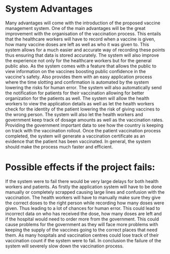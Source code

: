 # System Advantages

Many advantages will come with the introduction of the proposed vaccine management system. One of the main advantages will be the great improvement with the organisation of the vaccination process. This entails that the healthcare workers will have to record when a vaccine is given, how many vaccine doses are left as well as who it was given to. This system allows for a much easier and accurate way of recording these points thus ensuring that data is stored accurately. The system will also improve the experience not only for the healthcare workers but for the general public also. As the system comes with a feature that allows the public to view information on the vaccines boosting public confidence in the vaccine's safety. Also provides them with an easy application process where the time slotting and confirmation is automated by the system lowering the risks for human error. The system will also automatically send the notification for patients for their vaccination allowing for better organization for the patients as well. The system will allow the health workers to view the application details as well as let the health workers check for the identity of the patient lowering the risk of giving vaccines to the wrong person. The system will also let the health workers and government keep track of dosage amounts as well as the vaccination rates. Providing the government important data to see how the country is keeping on track with the vaccination rollout. Once the patient vaccination process completed, the system will generate a vaccination certificate as an evidence that the patient has been vaccinated. In general, the system should make the process much faster and efficient.

# Possible effects if the project fails:

If the system were to fail there would be very large delays for both health workers and patients. As firstly the application system will have to be done manually or completely scrapped causing large lines and confusion with the vaccination. The health workers will have to manually make sure they give the correct doses to the right person while recording how many doses were given. Thus leading to a lot of chances for human error. This could lead to incorrect data on who has received the dose, how many doses are left and if the hospital would need to order more from the government. This could cause problems for the government as they will face more problems with keeping the supply of the vaccines going to the correct places that need them. As many hospitals and vaccination centres could lose track of their vaccination count if the system were to fail. In conclusion the failure of the system will severely slow down the vaccination process.

